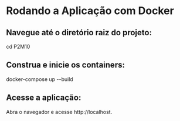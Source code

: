 # Rodando a Aplicação com Docker
## Navegue até o diretório raiz do projeto:
cd P2M10
## Construa e inicie os containers:
docker-compose up --build
## Acesse a aplicação:
Abra o navegador e acesse http://localhost.